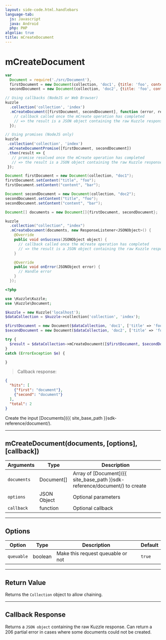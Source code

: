 ```yaml
---
layout: side-code.html.handlebars
language-tab:
  js: Javascript
  java: Android
  php: PHP
algolia: true
title: mCreateDocument
---
```


# mCreateDocument

```js
var
  Document = require('./src/Document'),
  firstDocument = new Document(collection, 'doc1', {title: 'foo', content: 'bar'}),
  secondDocument = new Document(collection, 'doc2', {title: 'foo', content: 'bar'});

// Using callbacks (NodeJS or Web Browser)
kuzzle
  .collection('collection', 'index')
  .mCreateDocument([firstDocument, secondDocument], function (error, result) {
    // callback called once the mCreate operation has completed
    // => the result is a JSON object containing the raw Kuzzle response
  });

// Using promises (NodeJS only)
kuzzle
 .collection('collection', 'index')
 .mCreateDocumentPromise([firstDocument, secondDocument])
 .then(result => {
   // promise resolved once the mCreate operation has completed
   // => the result is a JSON object containing the raw Kuzzle response
 });
```

```java
Document firstDocument = new Document(collection, "doc1");
firstDocument.setContent("title", "foo");
firstDocument.setContent("content", "bar");

Document secondDocument = new Document(collection, "doc2");
secondDocument.setContent("title", "foo");
secondDocument.setContent("content", "bar");

Document[] documents = new Document[]{firstDocument, secondDocument};

kuzzle
  .collection("collection", "index")
  .mCreateDocument(documents, new ResponseListener<JSONObject>() {
    @Override
    public void onSuccess(JSONObject object) {
      // callback called once the mCreate operation has completed
      // => the result is a JSON object containing the raw Kuzzle response
    }

    @Override
    public void onError(JSONObject error) {
      // Handle error
    }
  });
```

```php
<?php

use \Kuzzle\Kuzzle;
use \Kuzzle\Document;

$kuzzle = new Kuzzle('localhost');
$dataCollection = $kuzzle->collection('collection', 'index');

$firstDocument = new Document($dataCollection, 'doc1', ['title' => 'foo', 'content' => 'bar']);
$secondDocument = new Document($dataCollection, 'doc2', ['title' => 'foo', 'content' => 'bar']);

try {
  $result = $dataCollection->mCreateDocument([$firstDocument, $secondDocument]);
}
catch (ErrorException $e) {

}
```

> Callback response:

```json
{
  "hits": [
    {"first": "document"},
    {"second": "document"}
  ],
  "total": 2
}
```

Create the input [Documents]({{ site_base_path }}sdk-reference/document/).

---

## mCreateDocument(documents, [options], [callback])

| Arguments | Type | Description |
|---------------|---------|----------------------------------------|
| ``documents`` | Document[] | Array of [Document]({{ site_base_path }}sdk-reference/document/) to create |
| ``options`` | JSON Object | Optional parameters |
| ``callback`` | function | Optional callback |

---

## Options

| Option | Type | Description | Default |
|---------------|---------|----------------------------------------|---------|
| ``queuable`` | boolean | Make this request queuable or not  | ``true`` |

---

## Return Value

Returns the `Collection` object to allow chaining.

---

## Callback Response

Returns a `JSON object` containing the raw Kuzzle response.
Can return a 206 partial error in cases where some documents could not be created.